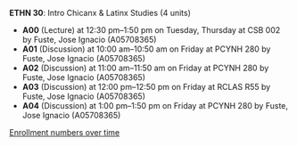 **ETHN 30**: Intro Chicanx & Latinx Studies (4 units)

- **A00** (Lecture) at 12:30 pm–1:50 pm on Tuesday, Thursday at CSB 002 by Fuste, Jose Ignacio (A05708365)
- **A01** (Discussion) at 10:00 am–10:50 am on Friday at PCYNH 280 by Fuste, Jose Ignacio (A05708365)
- **A02** (Discussion) at 11:00 am–11:50 am on Friday at PCYNH 280 by Fuste, Jose Ignacio (A05708365)
- **A03** (Discussion) at 12:00 pm–12:50 pm on Friday at RCLAS R55 by Fuste, Jose Ignacio (A05708365)
- **A04** (Discussion) at 1:00 pm–1:50 pm on Friday at PCYNH 280 by Fuste, Jose Ignacio (A05708365)

[Enrollment numbers over time](./ETHN30.tsv)
